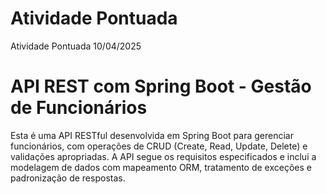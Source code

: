 # Atividade Pontuada
Atividade Pontuada 10/04/2025

# API REST com Spring Boot - Gestão de Funcionários 

Esta é uma API RESTful desenvolvida em Spring Boot para gerenciar funcionários, com operações de CRUD (Create, Read, Update, Delete) e validações apropriadas. A API segue os requisitos especificados e inclui a modelagem de dados com mapeamento ORM, tratamento de exceções e padronização de respostas.

